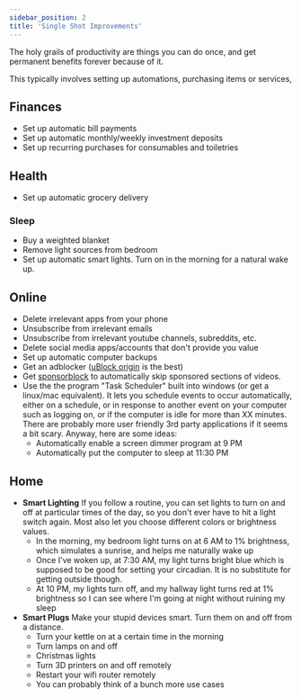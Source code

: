 ```yaml
---
sidebar_position: 2
title: 'Single Shot Improvements'
---
```


The holy grails of productivity are things you can do once, and get permanent benefits forever because of it. 

This typically involves setting up automations, purchasing items or services, 

## Finances

- Set up automatic bill payments
- Set up automatic monthly/weekly investment deposits
- Set up recurring purchases for consumables and toiletries

## Health

- Set up automatic grocery delivery

### Sleep
- Buy a weighted blanket
- Remove light sources from bedroom
- Set up automatic smart lights. Turn on in the morning for a natural wake up.

## Online

- Delete irrelevant apps from your phone
- Unsubscribe from irrelevant emails
- Unsubscribe from irrelevant youtube channels, subreddits, etc.
- Delete social media apps/accounts that don't provide you value
- Set up automatic computer backups
- Get an adblocker ([uBlock origin](https://chrome.google.com/webstore/detail/ublock-origin/cjpalhdlnbpafiamejdnhcphjbkeiagm?hl=en) is the best)
- Get [sponsorblock](https://chrome.google.com/webstore/detail/sponsorblock-for-youtube/mnjggcdmjocbbbhaepdhchncahnbgone?hl=en) to automatically skip sponsored sections of videos.
- Use the the program "Task Scheduler" built into windows (or get a linux/mac equivalent). It lets you schedule events to occur automatically, either on a schedule, or in response to another event on your computer such as logging on, or if the computer is idle for more than XX minutes. There are probably more user friendly 3rd party applications if it seems a bit scary. Anyway, here are some ideas:
  - Automatically enable a screen dimmer program at 9 PM
  - Automatically put the computer to sleep at 11:30 PM


## Home

- **Smart Lighting** If you follow a routine, you can set lights to turn on and off at particular times of the day, so you don't ever have to hit a light switch again. Most also let you choose different colors or brightness values.
  - In the morning, my bedroom light turns on at 6 AM to 1% brightness, which simulates a sunrise, and helps me naturally wake up
  - Once I've woken up, at 7:30 AM, my light turns bright blue which is supposed to be good for setting your circadian. It is no substitute for getting outside though.
  - At 10 PM, my lights turn off, and my hallway light turns red at 1% brightness so I can see where I'm going at night without ruining my sleep
- **Smart Plugs** Make your stupid devices smart. Turn them on and off from a distance.
  - Turn your kettle on at a certain time in the morning
  - Turn lamps on and off
  - Christmas lights
  - Turn 3D printers on and off remotely
  - Restart your wifi router remotely
  - You can probably think of a bunch more use cases
